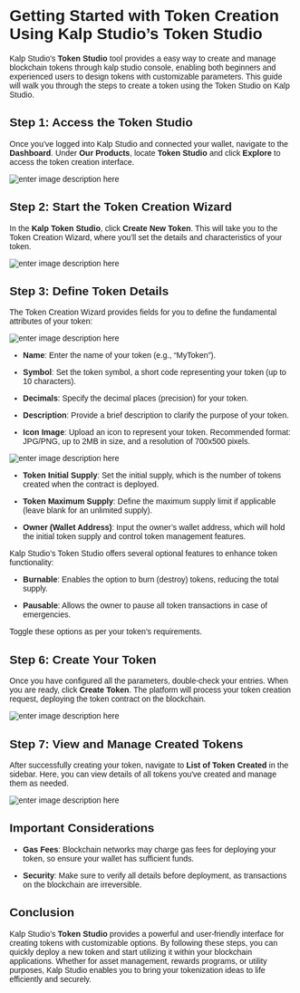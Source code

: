 <style> body {  font-family: "Source Sans 3", sans-serif!important; }</style>
<link href="https://fonts.googleapis.com/css2?family=Source+Sans+3:ital,wght@0,200..900;1,200..900&display=swap" rel="stylesheet">    <link rel="stylesheet" href="https://fonts.googleapis.com/icon?family=Material+Icons">

# Getting Started with Token Creation Using Kalp Studio’s Token Studio

Kalp Studio's **Token Studio** tool provides a easy way to create and manage blockchain tokens through kalp studio console, enabling both beginners and experienced users to design tokens with customizable parameters. This guide will walk you through the steps to create a token using the Token Studio on Kalp Studio.

## Step 1: Access the Token Studio

Once you’ve logged into Kalp Studio and connected your wallet, navigate to the **Dashboard**. Under **Our Products**, locate **Token Studio** and click **Explore** to access the token creation interface.

![enter image description here](https://docs-images-kalp-studio.s3.ap-south-1.amazonaws.com/Token+creator/6.png)

## Step 2: Start the Token Creation Wizard

In the **Kalp Token Studio**, click **Create New Token**. This will take you to the Token Creation Wizard, where you’ll set the details and characteristics of your token.

![enter image description here](https://docs-images-kalp-studio.s3.ap-south-1.amazonaws.com/Token+creator/7.png)
  

## Step 3: Define Token Details

The Token Creation Wizard provides fields for you to define the fundamental attributes of your token:

 ![enter image description here](https://docs-images-kalp-studio.s3.ap-south-1.amazonaws.com/Token+creator/10.png)

-  **Name**: Enter the name of your token (e.g., “MyToken”).

-  **Symbol**: Set the token symbol, a short code representing your token (up to 10 characters).

-  **Decimals**: Specify the decimal places (precision) for your token.

-  **Description**: Provide a brief description to clarify the purpose of your token.

-  **Icon Image**: Upload an icon to represent your token. Recommended format: JPG/PNG, up to 2MB in size, and a resolution of 700x500 pixels.

  
![enter image description here](https://docs-images-kalp-studio.s3.ap-south-1.amazonaws.com/Token+creator/13.png)

-  **Token Initial Supply**: Set the initial supply, which is the number of tokens created when the contract is deployed.

-  **Token Maximum Supply**: Define the maximum supply limit if applicable (leave blank for an unlimited supply).

-  **Owner (Wallet Address)**: Input the owner’s wallet address, which will hold the initial token supply and control token management features.

Kalp Studio’s Token Studio offers several optional features to enhance token functionality:
  

-  **Burnable**: Enables the option to burn (destroy) tokens, reducing the total supply.

-  **Pausable**: Allows the owner to pause all token transactions in case of emergencies.

Toggle these options as per your token’s requirements.

## Step 6: Create Your Token

Once you have configured all the parameters, double-check your entries. When you are ready, click **Create Token**. The platform will process your token creation request, deploying the token contract on the blockchain.

![enter image description here](https://docs-images-kalp-studio.s3.ap-south-1.amazonaws.com/Token+creator/11.png)

## Step 7: View and Manage Created Tokens

After successfully creating your token, navigate to **List of Token Created** in the sidebar. Here, you can view details of all tokens you've created and manage them as needed.

![enter image description here](https://docs-images-kalp-studio.s3.ap-south-1.amazonaws.com/Token+creator/19.png)

## Important Considerations

-  **Gas Fees**: Blockchain networks may charge gas fees for deploying your token, so ensure your wallet has sufficient funds.

-  **Security**: Make sure to verify all details before deployment, as transactions on the blockchain are irreversible. 

## Conclusion

Kalp Studio’s **Token Studio** provides a powerful and user-friendly interface for creating tokens with customizable options. By following these steps, you can quickly deploy a new token and start utilizing it within your blockchain applications. Whether for asset management, rewards programs, or utility purposes, Kalp Studio enables you to bring your tokenization ideas to life efficiently and securely.